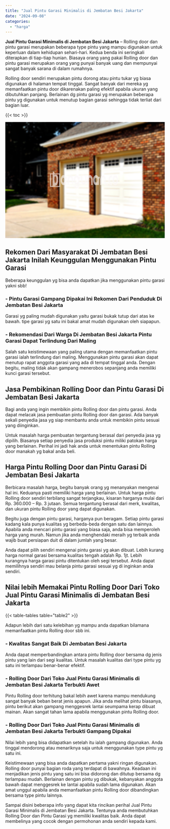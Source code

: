 ```yaml
---
title: "Jual Pintu Garasi Minimalis di Jembatan Besi Jakarta"
date: "2024-09-08"
categories: 
  - "harga"
---
```


**Jual Pintu Garasi Minimalis di Jembatan Besi Jakarta** – Rolling door dan pintu garasi merupakan beberapa type pintu yang mampu digunakan untuk keperluan dalam kehidupan sehari-hari. Kedua benda ini seringkali diterapkan di tiap-tiap hunian. Biasaya orang yang pakai Rolling door dan pintu garasi merupakan orang yang punyai banyak uang dan mempunyai sangat banyak sarana di dalam rumahnya.

Rolling door sendiri merupakan pintu dorong atau pintu tukar yg biasa digunakan di halaman tempat tinggal. Sangat banyak dari mereka yg memanfaatkan pintu door dikarenakan paling efektif apabila ukuran yang dibutuhkan panjang. Berlainan dg pintu garasi yg merupakan beberapa pintu yg digunakan untuk menutup bagian garasi sehingga tidak terliat dari bagian luar.

{{< toc >}}

![Jual Pintu Garasi Minimalis di Jembatan Besi Jakarta](/images/pintu-garasi-02.png)

## Rekomen Dari Masyarakat Di Jembatan Besi Jakarta Inilah Keunggulan Menggunakan Pintu Garasi

Beberapa keunggulan yg bisa anda dapatkan jika menggunakan pintu garasi yakni sbb!

### \- Pintu Garasi Gampang Dipakai Ini Rekomen Dari Penduduk Di Jembatan Besi Jakarta

Garasi yg paling mudah digunakan yaitu garasi bukak tutup dari atas ke bawah. tipe garasi yg satu ini bakal amat mudah digunakan oleh siapapun.

### \- Rekomendasi Dari Warga Di Jembatan Besi Jakarta Pintu Garasi Dapat Terlindung Dari Maling

Salah satu keistimewaan yang paling utama dengan memanfaatkan pintu garasi ialah terlindung dari maling. Menggunakan pintu garasi akan dapat menutup rapat anggota garasi yang ada di tempat tinggal anda. Dengan begitu, maling tidak akan gampang menerobos sepanjang anda memiliki kunci garasi tersebut.

## Jasa Pembikinan Rolling Door dan Pintu Garasi Di Jembatan Besi Jakarta

Bagi anda yang ingin membikin pintu Rolling door dan pintu garasi. Anda dapat melacak jasa pembuatan pintu Rolling door dan garasi. Ada banyak sekali penyedia jasa yg siap membantu anda untuk membikin pintu sesuai yang diinginkan.

Untuk masalah harga pembuatan tergantung berasal dari penyedia jasa yg dipilih. Biasanya setiap penyedia jasa produksi pintu miliki patokan harga yang berlainan. Perihal ini jadi hak anda untuk menentukan pintu Rolling door manakah yg bakal anda beli.

## Harga Pintu Rolling Door dan Pintu Garasi Di Jembatan Besi Jakarta

Berbicara masalah harga, begitu banyak orang yg menanyakan mengenai hal ini. Keduanya pasti memiliki harga yang berlainan. Untuk harga pintu Rolling door sendiri terbilang sangat terjangkau, kisaran harganya mulai dari Rp. 360.000 – Rp. 3 jutaan. Semua tergantung berasal dari merk, kwalitas, dan ukuran pintu Rolling door yang dapat digunakan.

Begitu juga dengan pintu garasi, harganya pun beragam. Setiap pintu garasi kadang kala punya kualitas yg berbeda-beda dengan satu dan lainnya. Apabila anda mencari pintu garasi yang biasa saja, anda bisa memperoleh harga yang murah. Namun jika anda menghendaki meraih yg terbaik anda wajib buat persiapan duit di dalam jumlah yang besar.

Anda dapat pilih sendiri mengenai pintu garasi yg akan dibuat. Lebih kurang harga normal garasi bersama kualitas tengah adalah Rp. 1jt. Lebih kurangnya harga garasi pintu ditentukan oleh segi tersebut. Anda dapat memilihnya sendiri mau belanja pintu garasi sesuai yg di inginkan anda sendiri.

## Nilai lebih Memakai Pintu Rolling Door Dari Toko Jual Pintu Garasi Minimalis di Jembatan Besi Jakarta

{{< table-tables table="table2" >}}

Adapun lebih dari satu kelebihan yg mampu anda dapatkan bilamana memanfaatkan pintu Rolling door sbb ini.

### \- Kwalitas Sangat Baik Di Jembatan Besi Jakarta

Anda dapat memperbandingkan antara pintu Rolling door bersama dg jenis pintu yang lain dari segi kualitas. Untuk masalah kualitas dari type pintu yg satu ini terlampau benar-benar efektif.

### \- Rolling Door Dari Toko Jual Pintu Garasi Minimalis di Jembatan Besi Jakarta Terbukti Awet

Pintu Rolling door terhitung bakal lebih awet karena mampu mendukung sangat banyak beban berat jenis apapun. Jika anda melihat pintu biasanya, pintu berikut akan gampang menggesrek lantai seumpama kerap dibuat mainan. Akan sangat tahan lama apabila menggunakan pintu Rolling door.

### \- Rolling Door Dari Toko Jual Pintu Garasi Minimalis di Jembatan Besi Jakarta Terbukti Gampang Dipakai

Nilai lebih yang bisa didapatkan setelah itu ialah gampang digunakan. Anda tinggal mendorong atau menariknya saja untuk menggunakan type pintu yg satu ini.

Keistimewaan yang bisa anda dapatkan pertama yakni ringan digunakan. Rolling door punyai bagian roda yang terdapat di bawahnya. Keadaan ini menjadikan jenis pintu yang satu ini bisa didorong dan ditutup bersama dg terlampau mudah. Berlainan dengan pintu yg dibukak, kebanyakan anggota bawah dapat menggesrek ke lantai apabila sudah lama digunakan. Akan amat unggul apabila anda memanfaatkan pintu Rolling door dibandingkan bersama type pintu lainnya.

Sampai disini beberapa info yang dapat kita rincikan perihal Jual Pintu Garasi Minimalis di Jembatan Besi Jakarta. Tentunya anda membutuhkan Rolling Door dan Pintu Garasi yg memiliki kwalitas baik. Anda dapat membelinya yang cocok dengan permohonan anda sendiri kepada kami.
